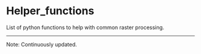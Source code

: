 # Helper_functions
List of python functions to help with common raster processing.

-------
Note: Continuously updated.
